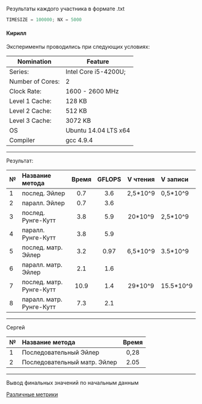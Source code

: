 Результаты каждого участника в формате .txt

```c
TIMESIZE = 100000; NX = 5000
```

#### Кирилл

Эксперименты проводились при следующих условиях: 

Nomination      |Feature
----------------|------------------------
Series:         |   Intel Core i5-4200U;
Number of Cores:|    2
Clock Rate:     |    1600 - 2600 MHz
Level 1 Cache:  |    128 KB
Level 2 Cache:  |    512 KB
Level 3 Cache:  |    3072 KB
OS              | Ubuntu 14.04 LTS x64
Compiler        | gcc 4.9.4
  
---

Результат:
                   
              
 № |        Название метода         | Время  |GFLOPS|V чтения    |V записи  |
---|:-------------------------------|:------:|:----:|:----------:|:---------|
 1 |        послед. Эйлер           |0.7     |3.6   |2,5*10^9    |0,5*10^9  |
 2 |        паралл. Эйлер           |0.7     |3.6   |            |          |
 3 |      послед. Рунге-Кутт        |3.8     |5.9   |20*10^9     |2,5*10^9  |
 4 |      паралл. Рунге-Кутт        |3.8     |5.9   |            |          |
 5 |      послед. матр. Эйлер       |3.2     |0.97  |6,5*10^9    |3.5*10^9  |
 6 |      паралл. матр. Эйлер       |2.1     |1.6   |            |          |
 7 |     послед. матр. Рунге-Кутт   |10.9    |1.4   |29*10^9     | 15.5*10^9|
 8 |     паралл. матр. Рунге-Кутт   |7.3     |2.1   |            |          |

___

Сергей

 № |        Название метода         | Время  |
---|:-------------------------------|:------:|
1  | Последовательный Эйлер         |0,28 |
2  | Последовательный матр. Эйлер   | 2.05 |
---
Вывод финальных значений по начальным данным

[Различные метрики](https://habrahabr.ru/post/101338/)
